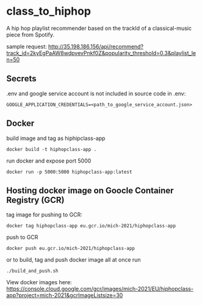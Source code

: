 # class_to_hiphop
A hip hop playlist recommender based on the trackId of a classical-music piece from Spotify.

sample request:
http://35.198.186.156/api/recommend?track_id=2kyEgPaAW8wdpvevPnkf0Z&popularity_threshold=0.3&playlist_len=50

## Secrets
.env and google service account is not included in source code
in .env:
```
GOOGLE_APPLICATION_CREDENTIALS=<path_to_google_service_account.json>
```

## Docker
build image and tag as hiphipclass-app
```
docker build -t hiphopclass-app .
```
run docker and expose port 5000
```
docker run -p 5000:5000 hiphopclass-app:latest
```

## Hosting docker image on Goocle Container Registry (GCR)
tag image for pushing to GCR:
```
docker tag hiphopclass-app eu.gcr.io/mich-2021/hiphopclass-app
```
push to GCR
```
docker push eu.gcr.io/mich-2021/hiphopclass-app
```

or to build, tag and push docker image all at once run
```
./build_and_push.sh
```

View docker images here: https://console.cloud.google.com/gcr/images/mich-2021/EU/hiphopclass-app?project=mich-2021&gcrImageListsize=30


